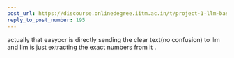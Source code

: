```yaml
---
post_url: https://discourse.onlinedegree.iitm.ac.in/t/project-1-llm-based-automation-agent-discussion-thread-tds-jan-2025/164277/208
reply_to_post_number: 195
---
```

actually that easyocr is directly sending the clear text(no confusion) to llm and llm is just extracting the exact numbers from it .